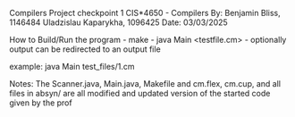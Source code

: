 Compilers Project checkpoint 1
CIS*4650 - Compilers
By: 
    Benjamin Bliss, 1146484
    Uladzislau Kaparykha, 1096425
Date: 03/03/2025


How to Build/Run the program
	- make
	- java Main <testfile.cm> 
	- optionally output can be redirected to an output file

example:
    java Main test_files/1.cm

Notes:
	The Scanner.java, Main.java, Makefile and cm.flex, cm.cup, and all files in absyn/ are all modified 
    and updated version of the started code given by the prof